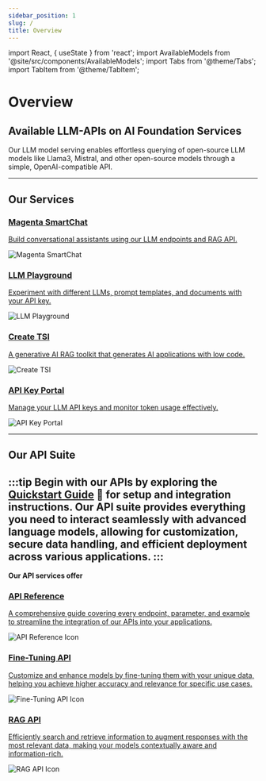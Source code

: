 ```yaml
---
sidebar_position: 1
slug: /
title: Overview
---
```


import React, { useState } from 'react';
import AvailableModels from '@site/src/components/AvailableModels';
import Tabs from '@theme/Tabs';
import TabItem from '@theme/TabItem';

# Overview

## Available LLM-APIs on AI Foundation Services

Our LLM model serving enables effortless querying of open-source LLM models like Llama3, Mistral, and other open-source models through a simple, OpenAI-compatible API.

<AvailableModels />

---

## Our Services

<div style={{ display: 'flex', flexWrap: 'wrap', gap: '16px' }}>

<div style={{ flex: '1 1 45%', position: 'relative', borderRadius: '8px', padding: '16px', backgroundColor: '#E6EAF0', color: '#333', textAlign: 'center', height: '200px', overflow: 'hidden' }}>
  <a href="/introduction#magenta-smartchat" style={{ textDecoration: 'none', color: 'inherit', position: 'relative', zIndex: 1 }}>
    <h3>Magenta SmartChat</h3>
    <p>Build conversational assistants using our LLM endpoints and RAG API.</p>
  </a>
  <img src="/img/smart-chat.png" alt="Magenta SmartChat" style={{ position: 'absolute', bottom: '10px', right: '10px', width: '120px', height: '120px', objectFit: 'cover', opacity: '0.3', transform: 'scale(1.2)', zIndex: 0 }} />
</div>

<div style={{ flex: '1 1 45%', position: 'relative', borderRadius: '8px', padding: '16px', backgroundColor: '#D8E2F1', color: '#333', textAlign: 'center', height: '200px', overflow: 'hidden' }}>
  <a href="/introduction#llm-playground" style={{ textDecoration: 'none', color: 'inherit', position: 'relative', zIndex: 1 }}>
    <h3>LLM Playground</h3>
    <p>Experiment with different LLMs, prompt templates, and documents with your API key.</p>
  </a>
  <img src="/img/playground.png" alt="LLM Playground" style={{ position: 'absolute', bottom: '10px', right: '10px', width: '120px', height: '120px', objectFit: 'cover', opacity: '0.3', transform: 'scale(1.2)', zIndex: 0 }} />
</div>

<div style={{ flex: '1 1 45%', position: 'relative', borderRadius: '8px', padding: '16px', backgroundColor: '#EFE7DD', color: '#333', textAlign: 'center', height: '200px', overflow: 'hidden' }}>
  <a href="/introduction#create-tsi" style={{ textDecoration: 'none', color: 'inherit', position: 'relative', zIndex: 1 }}>
    <h3>Create TSI</h3>
    <p>A generative AI RAG toolkit that generates AI applications with low code.</p>
  </a>
  <img src="/img/create-tsi.png" alt="Create TSI" style={{ position: 'absolute', bottom: '10px', right: '10px', width: '120px', height: '120px', objectFit: 'cover', opacity: '0.3', transform: 'scale(1.2)', zIndex: 0 }} />
</div>

<div style={{ flex: '1 1 45%', position: 'relative', borderRadius: '8px', padding: '16px', backgroundColor: '#F9E0DD', color: '#333', textAlign: 'center', height: '200px', overflow: 'hidden' }}>
  <a href="/introduction#api-key-portal" style={{ textDecoration: 'none', color: 'inherit', position: 'relative', zIndex: 1 }}>
    <h3>API Key Portal</h3>
    <p>Manage your LLM API keys and monitor token usage effectively.</p>
  </a>
  <img src="/img/api-portal.png" alt="API Key Portal" style={{ position: 'absolute', bottom: '10px', right: '10px', width: '120px', height: '120px', objectFit: 'cover', opacity: '0.3', transform: 'scale(1.2)', zIndex: 0 }} />
</div>

</div>


---

## Our API Suite
:::tip
Begin with our APIs by exploring the [**Quickstart Guide**](./Quickstart.md) 🚀 for setup and integration instructions.
Our API suite provides everything you need to interact seamlessly with advanced language models, allowing for customization, secure data handling, and efficient deployment across various applications.
:::
---

**Our API services offer** 

<Tabs>
  <TabItem label="API Reference" value="api-reference">
    <div style={{ display: 'flex', justifyContent: 'center', gap: '16px', maxWidth: '600px', margin: '0 auto' }}>
      <div style={{ flex: '1 1 45%', position: 'relative', borderRadius: '8px', padding: '16px', backgroundColor: '#faf8eb', color: '#333', textAlign: 'center', height: '200px', overflow: 'hidden' }}>
        <a href="/Model Serving/openai" style={{ textDecoration: 'none', color: 'inherit', position: 'relative', zIndex: 1 }}>
          <h3>API Reference</h3>
          <p>A comprehensive guide covering every endpoint, parameter, and example to streamline the integration of our APIs into your applications.</p>
        </a>
        <img src="/img/api.png" alt="API Reference Icon" style={{ position: 'absolute', bottom: '10px', right: '10px', width: '160px', height: '100px', objectFit: 'cover', opacity: '0.2', transform: 'scale(1.2)', zIndex: 0 }} />
      </div>
    </div>
  </TabItem>

  <TabItem label="Fine-Tuning API" value="fine-tune">
    <div style={{ display: 'flex', justifyContent: 'center', gap: '16px', maxWidth: '600px', margin: '0 auto' }}>
      <div style={{ flex: '1 1 45%', position: 'relative', borderRadius: '8px', padding: '16px', backgroundColor: '#D8E2F1', color: '#333', textAlign: 'center', height: '200px', overflow: 'hidden' }}>
        <a href="/Model Serving/finetune" style={{ textDecoration: 'none', color: 'inherit', position: 'relative', zIndex: 1 }}>
          <h3>Fine-Tuning API</h3>
          <p>Customize and enhance models by fine-tuning them with your unique data, helping you achieve higher accuracy and relevance for specific use cases.</p>
        </a>
        <img src="/img/artificial-intelligence-deep-learning-22108.png" alt="Fine-Tuning API Icon" style={{ position: 'absolute', bottom: '10px', right: '10px', width: '120px', height: '120px', objectFit: 'cover', opacity: '0.2', transform: 'scale(1.2)', zIndex: 0 }} />
      </div>
    </div>
  </TabItem>

  <TabItem label="RAG API" value="rag">
    <div style={{ display: 'flex', justifyContent: 'center', gap: '16px', maxWidth: '600px', margin: '0 auto' }}>
      <div style={{ flex: '1 1 45%', position: 'relative', borderRadius: '8px', padding: '16px', backgroundColor: '#EFE7DD', color: '#333', textAlign: 'center', height: '200px', overflow: 'hidden' }}>
        <a href="/RAG%20API%20Reference" style={{ textDecoration: 'none', color: 'inherit', position: 'relative', zIndex: 1 }}>
          <h3>RAG API</h3>
          <p>Efficiently search and retrieve information to augment responses with the most relevant data, making your models contextually aware and information-rich.</p>
        </a>
        <img src="/img/RAG_image.png" alt="RAG API Icon" style={{ position: 'absolute', bottom: '10px', right: '10px', width: '120px', height: '120px', objectFit: 'cover', opacity: '0.2', transform: 'scale(1.2)', zIndex: 0 }} />
      </div>
    </div>
  </TabItem>
</Tabs>


